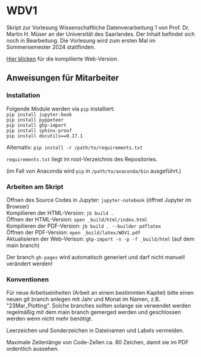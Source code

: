 # WDV1
Skript zur Vorlesung Wissenschaftliche Datenverarbeitung 1 von Prof. Dr. Martin H. Müser an der Universität des Saarlandes.
Der Inhalt befindet sich noch in Bearbeitung. 
Die Vorlesung wird zum ersten Mal im Sommersemester 2024 stattfinden.

[Hier klicken](https://marc-honecker.github.io/WDV1/intro.html) für die kompilierte Web-Version.



## Anweisungen für Mitarbeiter

### Installation

Folgende Module werden via `pip` installiert:  
`pip install jupyter-book`  
`pip install pyppeteer`  
`pip install ghp-import`  
`pip install sphinx-proof`  
`pip install docutils==0.17.1`

Alternativ:
`pip install -r /path/to/requirements.txt`

`requirements.txt` liegt im root-Verzeichnis des Repositories.

(im Fall von Anaconda wird `pip` in `/path/to/anaconda/bin` ausgeführt.)


### Arbeiten am Skript

Öffnen des Source Codes in Jupyter: `jupyter-notebook` (öffnet Jupyter im Browser)  
Kompilieren der HTML-Version: `jb build .`  
Öffnen der HTML-Version: `open _build/html/index.html`  
Kompilieren der PDF-Version: `jb build . --builder pdflatex`  
Öffnen der PDF-Version: `open _build/latex/WDV1.pdf`  
Aktualisieren der Web-Verison: `ghp-import -n -p -f _build/html` (auf dem main branch)  

Der branch `gh-pages` wird automatisch generiert und darf nicht manuell verändert werden!


### Konventionen

Für neue Arbeitseinheiten (Arbeit an einem bestimmten Kapitel) bitte einen neuen git branch anlegen mit Jahr und Monat im Namen, z.B. "23Mar_Plotting". 
Solche branches sollten solange sie verwendet werden regelmäßig mit dem main branch gemerged werden und geschlossen werden wenn nicht mehr benötigt.

Leerzeichen und Sonderzeichen in Dateinamen und Labels vermeiden.

Maximale Zeilenlänge von Code-Zellen ca. 80 Zeichen, damit sie im PDF ordentlich aussehen.